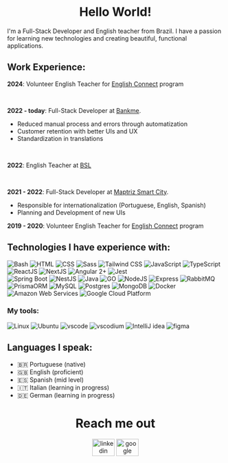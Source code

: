 <h1 align="center">Hello World!</h1>

I'm a Full-Stack Developer and English teacher from Brazil. 
I have a passion for learning new technologies and creating beautiful, functional applications.


## Work Experience:

**2024**: Volunteer English Teacher for [English Connect](https://www.englishconnect.org/) program

<br/>

**2022 - today**: Full-Stack Developer at [Bankme](https://bankme.tech).
- Reduced manual process and errors through automatization
- Customer retention with better UIs and UX
- Standardization in translations

<br/>

**2022**: English Teacher at [BSL](https://www.bslidiomas.com.br/)

<br/>

**2021 - 2022**: Full-Stack Developer at [Maptriz Smart City](https://www.maptriz.com.br/contato/).
- Responsible for internationalization (Portuguese, English, Spanish)
- Planning and Development of new UIs

**2019 - 2020**: Volunteer English Teacher for [English Connect](https://www.englishconnect.org/) program



## Technologies I have experience with:

<div>
  <img src="https://skillicons.dev/icons?i=bash" title="Bash" />
  <img src="https://skillicons.dev/icons?i=html" title="HTML"/>
  <img src="https://skillicons.dev/icons?i=css" title="CSS"/>
  <img src="https://skillicons.dev/icons?i=sass" title="Sass" />
  <img src="https://skillicons.dev/icons?i=tailwindcss" title="Tailwind CSS" />
  <img src="https://skillicons.dev/icons?i=js" title="JavaScript" />
  <img src="https://skillicons.dev/icons?i=ts" title="TypeScript" />
  <img src="https://skillicons.dev/icons?i=react" title="ReactJS" />
  <img src="https://skillicons.dev/icons?i=next" title="NextJS" />
  <img src="https://skillicons.dev/icons?i=angular" title="Angular 2+" />
  <img src="https://skillicons.dev/icons?i=jest" title="Jest" />
</div>
<div>
  <img src="https://skillicons.dev/icons?i=spring" title="Spring Boot" />
  <img src="https://skillicons.dev/icons?i=nest" title="NestJS" />
  <img src="https://skillicons.dev/icons?i=java" title="Java" />
  <img src="https://skillicons.dev/icons?i=go" title="GO" />
  <img src="https://skillicons.dev/icons?i=nodejs" title="NodeJS" />
  <img src="https://skillicons.dev/icons?i=express" title="Express" />
  <img src="https://skillicons.dev/icons?i=rabbitmq" title="RabbitMQ" />
  <img src="https://skillicons.dev/icons?i=prisma" title="PrismaORM" />
  <img src="https://skillicons.dev/icons?i=mysql" title="MySQL" />
  <img src="https://skillicons.dev/icons?i=postgres" title="Postgres" />
  <img src="https://skillicons.dev/icons?i=mongodb" title="MongoDB" />
  <img src="https://skillicons.dev/icons?i=docker" title="Docker" />
</div>
<div>
  <img src="https://skillicons.dev/icons?i=aws" title="Amazon Web Services" />
  <img src="https://skillicons.dev/icons?i=gcp" title="Google Cloud Platform" />
</div>

### My tools:

<div>
  <img src="https://skillicons.dev/icons?i=linux" title="Linux"/>
  <img src="https://skillicons.dev/icons?i=ubuntu" title="Ubuntu"/>
  <img src="https://skillicons.dev/icons?i=vscode" title="vscode"/>
  <img src="https://skillicons.dev/icons?i=vscodium" title="vscodium"/>
  <img src="https://skillicons.dev/icons?i=idea" title="IntelliJ idea"/>
  <img src="https://skillicons.dev/icons?i=figma" title="figma"/>
</div>


## Languages I speak:

- 🇧🇷 Portuguese (native)
- 🇬🇧 English (proficient)
- 🇪🇸 Spanish (mid level)
- 🇮🇹 Italian (learning in progress)
- 🇩🇪 German (learning in progress)


<h1 align="center">Reach me out</h1>

<div align="center">
  <a href="https://linkedin.com/in/diogo-lara" target="_blank"><img src="https://raw.githubusercontent.com/maurodesouza/profile-readme-generator/master/src/assets/icons/social/linkedin/default.svg" height="40" width="52" alt="linkedin logo"  /></a>
  <a href="mailto:diogo.lara.dev@gmail.com" target="_blank"><img src="https://raw.githubusercontent.com/maurodesouza/profile-readme-generator/master/src/assets/icons/social/gmail/default.svg" height="40" width="52" alt="google logo"  /></a>
</div>
